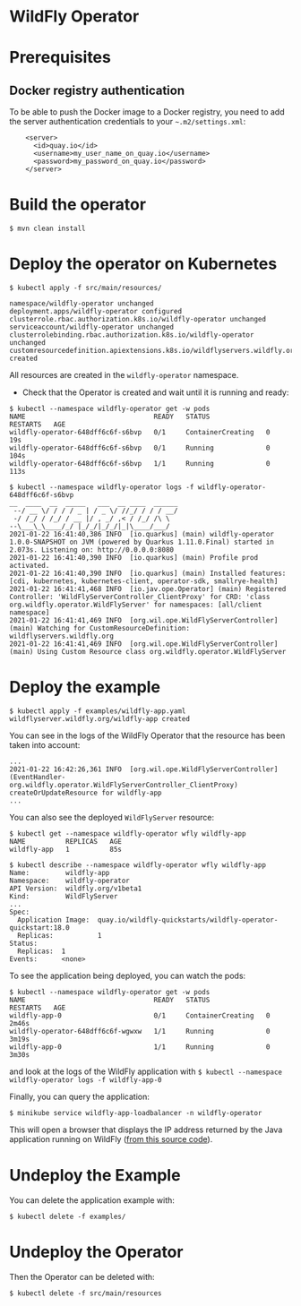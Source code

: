 # WildFly Operator

# Prerequisites

## Docker registry authentication

To be able to push the Docker image to a Docker registry, you need to add the server authentication credentials to 
your `~.m2/settings.xml`:

```
    <server>
      <id>quay.io</id>
      <username>my_user_name_on_quay.io</username>
      <password>my_password_on_quay.io</password>
    </server>
```

# Build the operator

```
$ mvn clean install
```

# Deploy the operator on Kubernetes

```
$ kubectl apply -f src/main/resources/

namespace/wildfly-operator unchanged
deployment.apps/wildfly-operator configured
clusterrole.rbac.authorization.k8s.io/wildfly-operator unchanged
serviceaccount/wildfly-operator unchanged
clusterrolebinding.rbac.authorization.k8s.io/wildfly-operator unchanged
customresourcedefinition.apiextensions.k8s.io/wildflyservers.wildfly.org created
```
All resources are created in the `wildfly-operator` namespace.

* Check that the Operator is created and wait until it is running and ready:

```
$ kubectl --namespace wildfly-operator get -w pods
NAME                                READY   STATUS              RESTARTS   AGE
wildfly-operator-648dff6c6f-s6bvp   0/1     ContainerCreating   0          19s
wildfly-operator-648dff6c6f-s6bvp   0/1     Running             0          104s
wildfly-operator-648dff6c6f-s6bvp   1/1     Running             0          113s

$ kubectl --namespace wildfly-operator logs -f wildfly-operator-648dff6c6f-s6bvp
__  ____  __  _____   ___  __ ____  ______
 --/ __ \/ / / / _ | / _ \/ //_/ / / / __/
 -/ /_/ / /_/ / __ |/ , _/ ,< / /_/ /\ \
--\___\_\____/_/ |_/_/|_/_/|_|\____/___/
2021-01-22 16:41:40,386 INFO  [io.quarkus] (main) wildfly-operator 1.0.0-SNAPSHOT on JVM (powered by Quarkus 1.11.0.Final) started in 2.073s. Listening on: http://0.0.0.0:8080
2021-01-22 16:41:40,390 INFO  [io.quarkus] (main) Profile prod activated.
2021-01-22 16:41:40,390 INFO  [io.quarkus] (main) Installed features: [cdi, kubernetes, kubernetes-client, operator-sdk, smallrye-health]
2021-01-22 16:41:41,468 INFO  [io.jav.ope.Operator] (main) Registered Controller: 'WildFlyServerController_ClientProxy' for CRD: 'class org.wildfly.operator.WildFlyServer' for namespaces: [all/client namespace]
2021-01-22 16:41:41,469 INFO  [org.wil.ope.WildFlyServerController] (main) Watching for CustomResourceDefinition: wildflyservers.wildfly.org
2021-01-22 16:41:41,469 INFO  [org.wil.ope.WildFlyServerController] (main) Using Custom Resource class org.wildfly.operator.WildFlyServer
```

# Deploy the example

```
$ kubectl apply -f examples/wildfly-app.yaml
wildflyserver.wildfly.org/wildfly-app created
```

You can see in the logs of the WildFly Operator that the resource has been taken into account:

```
...
2021-01-22 16:42:26,361 INFO  [org.wil.ope.WildFlyServerController] (EventHandler-org.wildfly.operator.WildFlyServerController_ClientProxy) createOrUpdateResource for wildfly-app
...
```

You can also see the deployed `WildFlyServer` resource:

```
$ kubectl get --namespace wildfly-operator wfly wildfly-app
NAME          REPLICAS   AGE
wildfly-app   1          85s

$ kubectl describe --namespace wildfly-operator wfly wildfly-app
Name:         wildfly-app
Namespace:    wildfly-operator
API Version:  wildfly.org/v1beta1
Kind:         WildFlyServer
...
Spec:
  Application Image:  quay.io/wildfly-quickstarts/wildfly-operator-quickstart:18.0
  Replicas:           1
Status:
  Replicas:  1
Events:      <none>

```

To see the application being deployed, you can watch the pods:

```
$ kubectl --namespace wildfly-operator get -w pods
NAME                                READY   STATUS              RESTARTS   AGE
wildfly-app-0                       0/1     ContainerCreating   0          2m46s
wildfly-operator-648dff6c6f-wgwxw   1/1     Running             0          3m19s
wildfly-app-0                       1/1     Running             0          3m30s
```

and look at the logs of the WildFly application with `$ kubectl --namespace wildfly-operator logs -f wildfly-app-0`

Finally, you can query the application:

```
$ minikube service wildfly-app-loadbalancer -n wildfly-operator
```

This will open a browser that displays the IP address returned by the Java application running
 on WildFly ([from this source code](https://github.com/jmesnil/wildfly-operator-quickstart/blob/ba8b704905542fe1b0f5eacb2d9e480fa729762b/src/main/java/org/jboss/as/quickstarts/rshelloworld/HostService.java#L24)).

# Undeploy the Example

You can delete the application example with:

```
$ kubectl delete -f examples/
```

# Undeploy the Operator

Then the Operator can be deleted with:

```
$ kubectl delete -f src/main/resources
```
